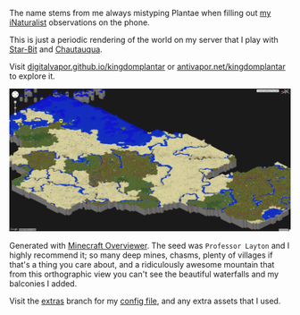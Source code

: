 The name stems from me always mistyping Plantae when filling out [my iNaturalist](http://www.inaturalist.org/observations/digitalvapor) observations on the phone.

This is just a periodic rendering of the world on my server that I play with [Star-Bit](https://github.com/Star-Bit) and [Chautauqua](https://github.com/Chautauqua).

Visit [digitalvapor.github.io/kingdomplantar](https://digitalvapor.github.io/kingdomplantar) or [antivapor.net/kingdomplantar](http://antivapor.net/kingdomplantar) to explore it.

![kingdom plantar](plantar.png)

Generated with [Minecraft Overviewer](https://github.com/overviewer/Minecraft-Overviewer). The seed was `Professor Layton` and I highly recommend it; so many deep mines, chasms, plenty of villages if that's a thing you care about, and a ridiculously awesome mountain that from this orthographic view you can't see the beautiful waterfalls and my balconies I added.

Visit the [extras](https://github.com/digitalvapor/kingdomplantar/tree/extra) branch for my [config file](https://github.com/digitalvapor/kingdomplantar/blob/extra/overview_config), and any extra assets that I used.
